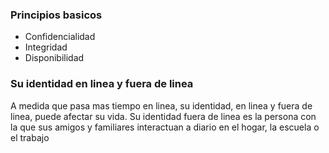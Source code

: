 ### Principios basicos

* Confidencialidad
* Integridad
* Disponibilidad 

### Su identidad en linea y fuera de linea

A medida que pasa mas tiempo en linea, su identidad, en linea y fuera de linea, puede afectar su vida. Su identidad fuera de linea es la persona con la que sus amigos y familiares interactuan a diario en el hogar, la escuela o el trabajo 